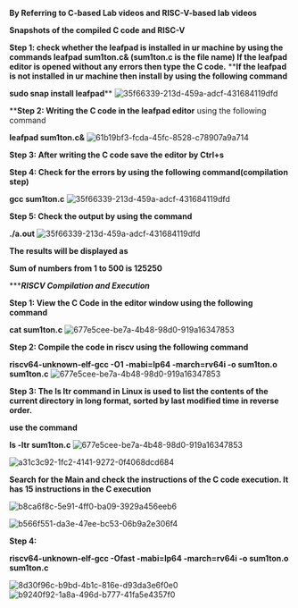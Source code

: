 **By Referring to C-based Lab videos and RISC-V-based lab videos**

**Snapshots of the compiled C code and RISC-V**

**Step 1: check whether the leafpad is installed in ur machine by using the commands
leafpad sum1ton.c& (sum1ton.c is the file name)
If the leafpad editor is opened without any errors then type the C code.**
****If the leafpad is not installed in ur machine then install by using the following command**

**sudo snap install leafpad****
![35f66339-213d-459a-adcf-431684119dfd](https://github.com/abhiram-0301/abhiramk/assets/149863256/15299254-c043-42c1-b212-29fe2d864187)



****Step 2: Writing the C code in the leafpad editor** using the following command

**leafpad sum1ton.c&**
![61b19bf3-fcda-45fc-8528-c78907a9a714](https://github.com/abhiram-0301/abhiramk/assets/149863256/c2166b6d-2bc5-41e0-ab6f-f8122a9d1b6d)



**Step 3: After writing the C code save the editor by Ctrl+s**

**Step 4: Check for the errors by using the following command(compilation step)**

**gcc sum1ton.c**
![35f66339-213d-459a-adcf-431684119dfd](https://github.com/abhiram-0301/abhiramk/assets/149863256/ba866201-1dbc-4657-9ac5-e2cee6cc1763)



**Step 5: Check the output by using the command**

**./a.out**
![35f66339-213d-459a-adcf-431684119dfd](https://github.com/abhiram-0301/abhiramk/assets/149863256/a7ea3b28-1629-44fd-af8b-9cea86c78e20)

**The results will be displayed as** 

**Sum of numbers from 1 to 500 is 125250**


********************************************************RISCV Compilation and Execution*****************************************************

**Step 1: View the C Code in the editor window using the following command**

**cat sum1ton.c**
![677e5cee-be7a-4b48-98d0-919a16347853](https://github.com/abhiram-0301/abhiramk/assets/149863256/8ca7716a-bc51-4f92-9d9e-ea5d2ec05002)


**Step 2: Compile the code in riscv using the following command**

**riscv64-unknown-elf-gcc -O1 -mabi=lp64 -march=rv64i -o sum1ton.o sum1ton.c**
![677e5cee-be7a-4b48-98d0-919a16347853](https://github.com/abhiram-0301/abhiramk/assets/149863256/5970fa1b-68bf-4156-8cbc-345c62e24c3e)



**Step 3: The ls ltr command in Linux is used to list the contents of the current directory in long format, sorted by last modified time in reverse order.**

**use the command**

**ls -ltr sum1ton.c**
![677e5cee-be7a-4b48-98d0-919a16347853](https://github.com/abhiram-0301/abhiramk/assets/149863256/8c1a3bcc-d2e5-482d-93f1-fa606adbdfe8)

![a31c3c92-1fc2-4141-9272-0f4068dcd684](https://github.com/abhiram-0301/abhiramk/assets/149863256/d37e7dd2-3739-4aa6-94ae-cb3a404f86b6)



**Search for the Main and check the instructions of the C code execution. It has 15 instructions in the C execution**

![b8ca6f8c-5e91-4ff0-ba09-3929a456eeb6](https://github.com/abhiram-0301/abhiramk/assets/149863256/d07994ea-8a4a-4946-a433-bcf173422dd0)



![b566f551-da3e-47ee-bc53-06b9a2e306f4](https://github.com/abhiram-0301/abhiramk/assets/149863256/e30c6016-ce7e-4fa3-99e0-9d4ad9b4c855)

**Step 4:**

**riscv64-unknown-elf-gcc -Ofast -mabi=lp64 -march=rv64i -o sum1ton.o sum1ton.c**

![8d30f96c-b9bd-4b1c-816e-d93da3e6f0e0](https://github.com/abhiram-0301/abhiramk/assets/149863256/66fb9206-f2c1-454b-bc90-b1e4d59d1540)
![b9240f92-1a8a-496d-b777-41fa5e4357f0](https://github.com/abhiram-0301/abhiramk/assets/149863256/05d036a6-af9d-4326-b13e-15d33950d730)








